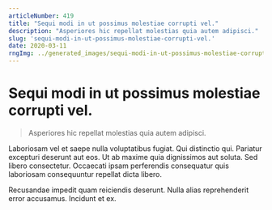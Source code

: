 ```yaml
---
articleNumber: 419
title: "Sequi modi in ut possimus molestiae corrupti vel."
description: "Asperiores hic repellat molestias quia autem adipisci."
slug: 'sequi-modi-in-ut-possimus-molestiae-corrupti-vel.'
date: 2020-03-11
rngImg: ../generated_images/sequi-modi-in-ut-possimus-molestiae-corrupti-vel..jpg
---
```


# Sequi modi in ut possimus molestiae corrupti vel.

> Asperiores hic repellat molestias quia autem adipisci.

Laboriosam vel et saepe nulla voluptatibus fugiat. Qui distinctio qui. Pariatur excepturi deserunt aut eos. Ut ab maxime quia dignissimos aut soluta. Sed libero consectetur. Occaecati ipsam perferendis consequatur quis laboriosam consequuntur repellat dicta libero.
 Recusandae impedit quam reiciendis deserunt. Nulla alias reprehenderit error accusamus. Incidunt et ex.
